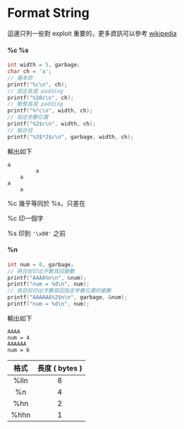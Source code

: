 # Format String

這邊只列一些對 exploit 重要的，更多資訊可以參考 [wikipedia](https://en.wikipedia.org/wiki/Printf_format_string)

#### %c %s

```c
int width = 5, garbage;
char ch = 'a';
// 基本款
printf("%c\n", ch);
// 固定長度 padding
printf("%10c\n", ch);
// 動態長度 padding
printf("%*c\n", width, ch);
// 指定參數位置
printf("%2$c\n", width, ch);
// 組合技
printf("%3$*2$c\n", garbage, width, ch);
```

輸出如下

```
a
         a
    a
a
    a
```

%c 幾乎等同於 %s，只差在

%c 印一個字

%s 印到 `'\x00'` 之前

#### %n

```c
int num = 0, garbage;
// 將目前印出字數寫回變數
printf("AAAA%n\n", &num);
printf("num = %d\n", num);
// 將目前印出字數寫回指定參數位置的變數
printf("AAAAAA%2$n\n", garbage, &num);
printf("num = %d\n", num);
```

輸出如下

```
AAAA
num = 4
AAAAAA
num = 6
```

| 格式 | 長度 ( bytes ) |
| :-: | :-: |
| %lln | 8 |
| %n | 4 |
| %hn | 2 |
| %hhn | 1 |
